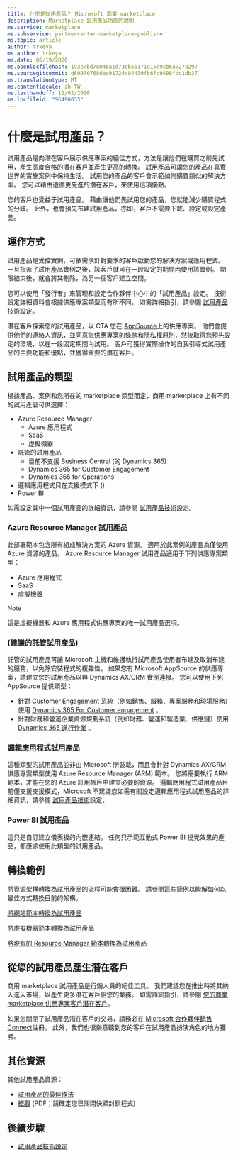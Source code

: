 ```yaml
---
title: 什麼是試用產品？ Microsoft 商業 marketplace
description: Marketplace 試用產品功能的說明
ms.service: marketplace
ms.subservice: partnercenter-marketplace-publisher
ms.topic: article
author: trkeya
ms.author: trkeya
ms.date: 06/19/2020
ms.openlocfilehash: 193e7bd78046a1d73cb55171c15c9cb6a7278297
ms.sourcegitcommit: d60976768dec91724d94430fb6fc9498fdc1db37
ms.translationtype: MT
ms.contentlocale: zh-TW
ms.lasthandoff: 12/02/2020
ms.locfileid: "96490035"
---
```

# <a name="what-is-a-test-drive"></a>什麼是試用產品？

試用產品是向潛在客戶展示供應專案的絕佳方式，方法是讓他們在購買之前先試用，產生高度合格的潛在客戶並產生更高的轉換。 試用產品可讓您的產品在真實世界的實施案例中保持生活。 試用您的產品的客戶會示範如何購買類似的解決方案。 您可以藉由遵循更先進的潛在客戶，來使用這項優點。

您的客戶也受益于試用產品。 藉由讓他們先試用您的產品，您就能減少購買程式的分歧。 此外，也會預先布建試用產品，亦即，客戶不需要下載、設定或設定產品。

## <a name="how-does-it-work"></a>運作方式

試用產品是受控實例，可依需求針對要求的客戶啟動您的解決方案或應用程式。 一旦指派了試用產品實例之後，該客戶就可在一段設定的期間內使用該實例。 期限結束後，就會將其刪除，為另一個客戶建立空間。

您可以使用「發行者」來管理和設定合作夥伴中心中的「試用產品」設定。 技術設定詳細資料會根據供應專案類型而有所不同。 如需詳細指引，請參閱 [試用產品技術](./test-drive-technical-configuration.md)設定。

潛在客戶探索您的試用產品，以 CTA 您在 [AppSource](https://appsource.microsoft.com/en-US/)上的供應專案。 他們會提供他們的連絡人資訊，並同意您供應專案的條款和隱私權原則，然後取得您預先設定的環境，以在一段固定期間內試用。 客戶可獲得實際操作的自我引導式試用產品的主要功能和優點，並獲得重要的潛在客戶。

## <a name="types-of-test-drives"></a>試用產品的類型

根據產品、案例和您所在的 marketplace 類型而定，商用 marketplace 上有不同的試用產品可供選擇：

- Azure Resource Manager
    - Azure 應用程式
    - SaaS
    - 虛擬機器
- 託管的試用產品
    - 目前不支援 Business Central (的 Dynamics 365) 
    - Dynamics 365 for Customer Engagement
    - Dynamics 365 for Operations
- 邏輯應用程式只在支援模式下 () 
- Power BI

如需設定其中一個試用產品的詳細資訊，請參閱 [試用產品技術](./test-drive-technical-configuration.md)設定。 

### <a name="azure-resource-manager-test-drive"></a>Azure Resource Manager 試用產品

此部署範本包含所有組成解決方案的 Azure 資源。 適用於此案例的產品為僅使用 Azure 資源的產品。 Azure Resource Manager 試用產品適用于下列供應專案類型： 

- Azure 應用程式
- SaaS
- 虛擬機器

>[!NOTE]
>這是虛擬機器和 Azure 應用程式供應專案的唯一試用產品選項。

### <a name="hosted-test-drive-recommended"></a> (建議的託管試用產品) 

託管的試用產品可讓 Microsoft 主機和維護執行試用產品使用者布建及取消布建的服務，以免除安裝程式的複雜性。 如果您有 Microsoft AppSource 的供應專案，請建立您的試用產品以與 Dynamics AX/CRM 實例連接。 您可以使用下列 AppSource 提供類型：

- 針對 Customer Engagement 系統（例如銷售、服務、專案服務和現場服務）使用 [Dynamics 365 For Customer engagement](partner-center-portal/create-new-customer-engagement-offer.md) 。
- 針對財務和營運企業資源規劃系統（例如財務、營運和製造業、供應鏈）使用 [Dynamics 365 進行作業](partner-center-portal/create-new-operations-offer.md) 。

### <a name="logic-app-test-drive"></a>邏輯應用程式試用產品

這種類型的試用產品並非由 Microsoft 所裝載，而且會針對 Dynamics AX/CRM 供應專案類型使用 Azure Resource Manager (ARM) 範本。 您將需要執行 ARM 範本，才能在您的 Azure 訂用帳戶中建立必要的資源。 邏輯應用程式試用產品目前僅支援支援模式，Microsoft 不建議您如需有關設定邏輯應用程式試用產品的詳細資訊，請參閱 [試用產品技術](./test-drive-technical-configuration.md)設定。

### <a name="power-bi-test-drive"></a>Power BI 試用產品

這只是自訂建立儀表板的內嵌連結。 任何只示範互動式 Power BI 視覺效果的產品，都應該使用此類型的試用產品。

## <a name="transforming-examples"></a>轉換範例

將資源架構轉換為試用產品的流程可能會很困難。 請參閱這些範例以瞭解如何以最佳方式轉換目前的架構。

[將網站範本轉換為試用產品](https://github.com/Azure/AzureTestDrive/wiki/Transforming-Website-Deployment-Template-for-Test-Drive)

[將虛擬機器範本轉換為試用產品](https://github.com/Azure/AzureTestDrive/wiki/Transforming-Virtual-Machine-Deployment-Template-for-Test-Drive)

[將現有的 Resource Manager 範本轉換為試用產品](https://github.com/Azure/AzureTestDrive/wiki/Deploying-Existing-Solutions)

## <a name="generate-leads-from-your-test-drive"></a>從您的試用產品產生潛在客戶

商用 marketplace 試用產品是行銷人員的絕佳工具。 我們建議您在推出時將其納入進入市場，以產生更多潛在客戶給您的業務。 如需詳細指引，請參閱 [您的商業 marketplace 供應專案客戶潛在客戶](https://github.com/MicrosoftDocs/azure-docs/blob/master/articles/marketplace/partner-center-portal/commercial-marketplace-get-customer-leads.md)。

如果您關閉了試用產品潛在客戶的交易，請務必在 [Microsoft 合作夥伴銷售 Connect](https://support.microsoft.com/help/3155788/getting-started-with-microsoft-partner-sales-connect)註冊。 此外，我們也很樂意聽到您的客戶在試用產品扮演角色的地方獲勝。

## <a name="other-resources"></a>其他資源

其他試用產品資源：

- [試用產品的最佳作法](https://github.com/Azure/AzureTestDrive/wiki/Test-Drive-Best-Practices)
- [概觀](https://assetsprod.microsoft.com/mpn/azure-marketplace-appsource-test-drives.pdf) (PDF；請確定您已關閉快顯封鎖程式)

## <a name="next-step"></a>後續步驟

- [試用產品技術設定](test-drive-technical-configuration.md)